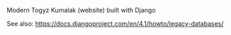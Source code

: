 Modern Togyz Kumalak (website) built with Django

See also:
https://docs.djangoproject.com/en/4.1/howto/legacy-databases/
